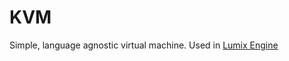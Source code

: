 # KVM
Simple, language agnostic virtual machine. Used in [Lumix Engine](https://github.com/nem0/lumixengine)



